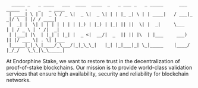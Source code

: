 
```
  _____ _   _ ____   ___  ____  ____  _   _ ___ _   _ _____      ___ _____  .    _   _ ____
 | ____| \ | |  _ \ / _ \|  _ \|  _ \| | | |_ _| \ | | ____|   / ___|_   _|/ \  | |/ / ____|  
 |  _| |  \| | | | | | | | |_) | |_) | |_| || ||  \| |  _|     \___   | | / _ \ | ' /|  _|  
 | |___| |\  | |_| | |_| |  _ <|  __/|  _  || || |\  | |___     ___) || |/ ___ \| . \| |___ 
 |_____|_|_\_|____/_\___/|_|_\_\_|   |_| |_|___|_| \_|_____    |____/ |_/_/   \_\_|\_\_____|

```

At Endorphine Stake, we want to restore trust in the decentralization of proof-of-stake blockchains. Our mission is to provide world-class validation services that ensure high availability, security and reliability for blockchain networks.


  
